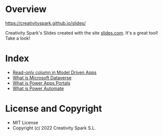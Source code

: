 # Overview

https://creativityspark.github.io/slides/

Creativity Spark's Slides created with the site [slides.com](slides.com). It's a great tool! Take a look!

# Index

- [Read-only column in Model Driven Apps](/read-only-column-model-driven-apps/index.html)
- [What is Microsoft Dataverse](/what-is-microsoft-dataverse/index.html)
- [What is Power Apps Portals](/what-is-power-apps-portals/index.html)
- [What is Power Automate](/what-is-power-automate/index.html)

# License and Copyright

- MIT License
- Copyright (c) 2022 Creativity Spark S.L.
